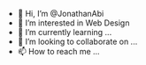 - 👋 Hi, I’m @JonathanAbi
- 👀 I’m interested in Web Design
- 🌱 I’m currently learning ...
- 💞️ I’m looking to collaborate on ...
- 📫 How to reach me ...

<!---
JonathanAbi/JonathanAbi is a ✨ special ✨ repository because its `README.md` (this file) appears on your GitHub profile.
You can click the Preview link to take a look at your changes.
--->
